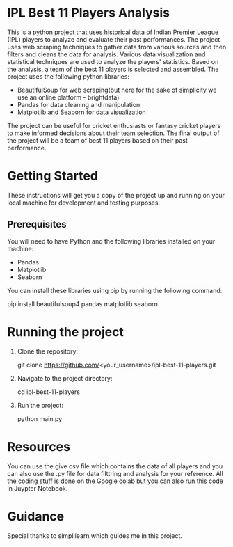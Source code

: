 
# IPL Best 11 Players Analysis

This is a python project that uses historical data of Indian Premier League (IPL) players to analyze and evaluate their past performances. The project uses web scraping techniques to gather data from various sources and then filters and cleans the data for analysis. Various data visualization and statistical techniques are used to analyze the players' statistics. Based on the analysis, a team of the best 11 players is selected and assembled. The project uses the following python libraries:

- BeautifulSoup for web scraping(but here for the sake of simplicity we use an online platform - brightdata)
- Pandas for data cleaning and manipulation
- Matplotlib and Seaborn for data visualization

The project can be useful for cricket enthusiasts or fantasy cricket players to make informed decisions about their team selection. The final output of the project will be a team of best 11 players based on their past performance.

# Getting Started

These instructions will get you a copy of the project up and running on your local machine for development and testing purposes.

## Prerequisites

You will need to have Python and the following libraries installed on your machine:

- Pandas
- Matplotlib
- Seaborn

You can install these libraries using pip by running the following command:

pip install beautifulsoup4 pandas matplotlib seaborn

# Running the project

1. Clone the repository:

    git clone https://github.com/<your_username>/ipl-best-11-players.git

2. Navigate to the project directory:

    cd ipl-best-11-players

3. Run the project:

    python main.py

# Resources

You can use the give csv file which contains the data of all players and you can also use the .py file for data filttring and analysis for your reference.
All the coding stuff is done on the Google colab but you can also run this code in Juypter Notebook.


# Guidance

Special thanks to simplilearn which guides me in this project.

